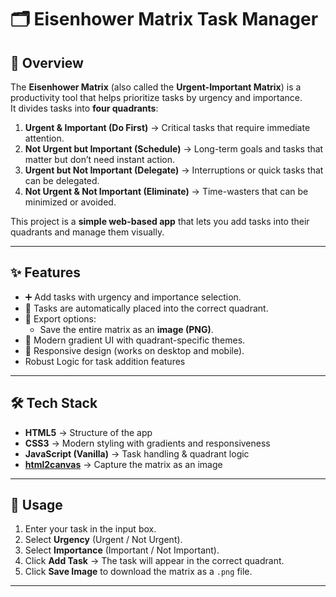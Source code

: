 # 🗂️ Eisenhower Matrix Task Manager

## 📌 Overview
The **Eisenhower Matrix** (also called the **Urgent-Important Matrix**) is a productivity tool that helps prioritize tasks by urgency and importance.  
It divides tasks into **four quadrants**:

1. **Urgent & Important (Do First)** → Critical tasks that require immediate attention.  
2. **Not Urgent but Important (Schedule)** → Long-term goals and tasks that matter but don’t need instant action.  
3. **Urgent but Not Important (Delegate)** → Interruptions or quick tasks that can be delegated.  
4. **Not Urgent & Not Important (Eliminate)** → Time-wasters that can be minimized or avoided.  

This project is a **simple web-based app** that lets you add tasks into their quadrants and manage them visually.  

---

## ✨ Features
- ➕ Add tasks with urgency and importance selection.  
- 📑 Tasks are automatically placed into the correct quadrant.  
- 💾 Export options:
  - Save the entire matrix as an **image (PNG)**.  
- 🎨 Modern gradient UI with quadrant-specific themes.  
- 📱 Responsive design (works on desktop and mobile).
- Robust Logic for task addition features

---

## 🛠️ Tech Stack
- **HTML5** → Structure of the app  
- **CSS3** → Modern styling with gradients and responsiveness  
- **JavaScript (Vanilla)** → Task handling & quadrant logic  
- **[html2canvas](https://github.com/niklasvh/html2canvas)** → Capture the matrix as an image  

---

## 🚀 Usage
1. Enter your task in the input box.  
2. Select **Urgency** (Urgent / Not Urgent).  
3. Select **Importance** (Important / Not Important).  
4. Click **Add Task** → The task will appear in the correct quadrant.  
5. Click **Save Image** to download the matrix as a `.png` file.  

---

